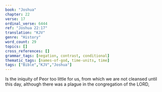 ```yaml
---
book: "Joshua"
chapter: 22
verse: 17
ordinal_verse: 6444
ref: "Joshua 22:17"
translation: "KJV"
genre: "History"
word_count: 29
topics: []
cross_references: []
grammar_tags: [negation, contrast, conditional]
thematic_tags: [names-of-god, time-units, time]
tags: ["Bible","KJV","Joshua"]
---
```

Is the iniquity of Peor too little for us, from which we are not cleansed until this day, although there was a plague in the congregation of the LORD,
